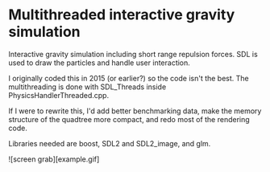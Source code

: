 Multithreaded interactive gravity simulation
===

Interactive gravity simulation including short range repulsion forces. SDL is used to draw the particles and handle user interaction.

I originally coded this in 2015 (or earlier?) so the code isn't the best. 
The multithreading is done with SDL_Threads inside PhysicsHandlerThreaded.cpp.

If I were to rewrite this, I'd add better benchmarking data, make the memory structure of the quadtree more compact, and redo most of the rendering code.

Libraries needed are boost, SDL2 and SDL2_image, and glm.

![screen grab][example.gif]

